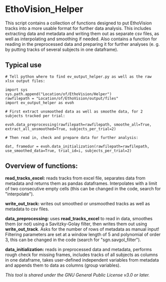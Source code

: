 # EthoVision_Helper

This script contains a collection of functions designed to put EthoVision tracks into a more usable format for further data analysis. This includes extracting data and metadata and writing them out as separate csv files, as well as interpolating and smoothing if needed. Also contains a function for reading in the preprocessed data and preparing it for further analyses (e. g. by putting tracks of several subjects in one dataframe).

## Typical use   
```
# Tell python where to find ev_output_helper.py as well as the raw xlsx output files:

import sys   
sys.path.append("Location/of/EthoVision/Helper")   
rawfilepath = "Location/of/EthoVision/output/files"   
import ev_output_helper as evoh   
   
# First extract unsmoothed data as well as smoothe data, for 2 subjects tracked per trial:

evoh.data_preprocessing(rawfilepath=rawfilepath, smoothe_all=True, extract_all_unsmoothed=True, subjects_per_trial=2)   

# Then read in, check and prepare data for further analysis:

dat, framedur = evoh.data_initialization(rawfilepath=rawfilepath, use_smoothed_data=True, trial_id=i, subjects_per_trial=2)
```

## Overview of functions:

**read_tracks_excel:** reads tracks from excel file, separates data from metadata and returns them as pandas dataframes. Interpolates with a limit of two consecutive empty cells (this can be changed in the code, search for "interpolate").

**write_out_track:** writes out smoothed or unsmoothed tracks as well as metadata to csv files.

**data_preprocessing:** uses **read_tracks_excel** to read in data, smoothes them (or not) using a Savitzky-Golay filter, then writes them out using **write_out_track**. Asks for the number of rows of metadata as manual input!
Filtering parameters are set at a window length of 5 and polynomial of order 3, this can be changed in the code (search for "sgn.savgol_filter").

**data_initialization:** reads in preprocessed data and metadata, performs rough check for missing frames, 
        includes tracks of all subjects as columns in one dataframe, takes user-defined independent variables 
        from metadata and appends them to data as columns (group variables).
        
        
        
*This tool is shared under the GNU General Public License v3.0 or later.*
